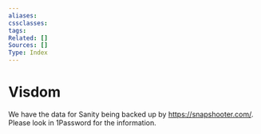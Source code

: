 ```yaml
---
aliases:
cssclasses:
tags:
Related: []
Sources: []
Type: Index
---
```

# Visdom

We have the data for Sanity being backed up by https://snapshooter.com/. Please look in 1Password for the information.

